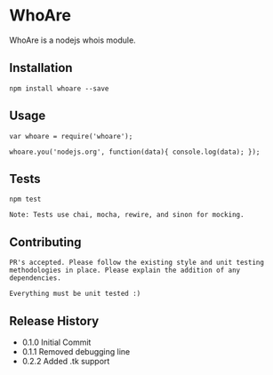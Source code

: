 WhoAre
======

WhoAre is a nodejs whois module. 

## Installation

	npm install whoare --save

## Usage

	var whoare = require('whoare');

	whoare.you('nodejs.org', function(data){ console.log(data); });

## Tests

	npm test

	Note: Tests use chai, mocha, rewire, and sinon for mocking.

## Contributing

	PR's accepted. Please follow the existing style and unit testing methodologies in place. Please explain the addition of any dependencies.

	Everything must be unit tested :)

## Release History

* 0.1.0 Initial Commit
* 0.1.1 Removed debugging line
* 0.2.2 Added .tk support
